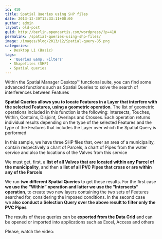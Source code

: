```yaml
---
id: 410
title: Spatial Queries using SHP files
date: 2013-12-30T12:33:11+00:00
author: admin
layout: old-post
guid: http://berlin.opencartis.com/wordpress/?p=410
permalink: /spatial-queries-using-shp-files/
image: /images/blog/2013/12/Spatial-query-85.png
categories:
  - Desktop L1 (Basic)
tags:
  - 'Queries &amp; Filters'
  - Shapefiles (SHP)
  - Spatial queries
---
```

Within the Spatial Manager Desktop™ functional suite, you can find some advanced functions such as Spatial Queries to solve the search of interferences between Features<!--more-->

**Spatial Queries allows you to locate Features in a Layer that interfere with the selected Features, using a geometric operation**. The list of geometric operations included in this function is the following: Intersects, Touches, Within, Contains, Disjoint, Overlaps and Crosses. Each operation returns individual results depending on the type of the selected Features and the type of the Features that includes the Layer over which the Spatial Query is performed

In this sample, we have three SHP files that, over an area of a municipality, contain respectively a chart of Parcels, a chart of Pipes from the water service and also the locations of the Valves from this service

We must get, first, a **list of all Valves that are located within any Parcel of the municipality**, and then a **list of all PVC Pipes that cross or are within any of the Parcels**

We run **two different Spatial Queries** to get these results. For the first case **we use the &#8220;Within&#8221; operation and latter we use the &#8220;Intersects&#8221; operation**, to create two new layers containing the two sets of Features searched for, considering the imposed conditions. In the second case we **also conduct a Selection Query over the above result to filter only the PVC Pipes**
  
The results of these queries can be **exported from the Data Grid** and can be opened or imported into applications such as Excel, Access and others

Please, watch the video:

<center>
  <br />
</center>